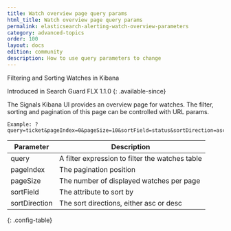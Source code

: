 ```yaml
---
title: Watch overview page query params
html_title: Watch overview page query params
permalink: elasticsearch-alerting-watch-overview-parameters
category: advanced-topics
order: 100
layout: docs
edition: community
description: How to use query parameters to change 
---
```


Filtering and Sorting Watches in Kibana

Introduced in Search Guard FLX 1.1.0
{: .available-since}

The Signals Kibana UI provides an overview page for watches. The filter, sorting and pagination of this page can be controlled with URL params.

```
Example: ?query=ticket&pageIndex=0&pageSize=10&sortField=status&sortDirection=asc
```


| Parameter          | Description                                     |
|---|-------------------------------------------------|
| query       | A filter expression to filter the watches table |
| pageIndex      | The pagination position                         |
| pageSize | The number of displayed watches per page        |
| sortField | The attribute to sort by                        |
| sortDirection      | The sort directions, either asc or desc         |
{: .config-table}